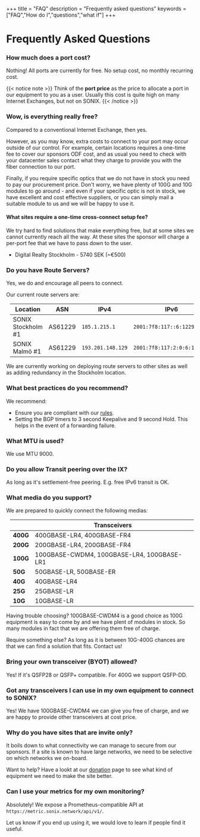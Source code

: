+++
title = "FAQ"
description = "Frequently asked questions"
keywords = ["FAQ","How do I","questions","what if"]
+++

# Frequently Asked Questions

### How much does a port cost?

Nothing! All ports are currently for free. No setup cost, no monthly recurring cost.

{{< notice note >}}
Think of the **port price** as the price to allocate a port in our equipment
to you as a user. Usually this cost is quite high on many Internet Exchanges,
but not on SONIX.
{{< /notice >}}

### Wow, is everything really free?

Compared to a conventional Internet Exchange, then yes.

However, as you may know, extra costs to connect to your port may occur
outside of our control. For example, certain locations requires a one-time fee
to cover our sponsors ODF cost, and as usual you need to check with your
datacenter sales contact what they charge to provide you with the fiber
connection to our port.

Finally, if you require specific optics that we do not have in stock
you need to pay our procurement price. Don't worry, we have plenty of 100G and
10G modules to go around - and even if your specific optic is not in stock,
we have excellent and cost effective suppliers, or you can simply mail
a suitable module to us and we will be happy to use it.

#### What sites require a one-time cross-connect setup fee?

We try hard to find solutions that make everything free, but at some sites we
cannot currently reach all the way. At these sites the sponsor will charge a
per-port fee that we have to pass down to the user.

 - Digital Realty Stockholm - 5740 SEK (~€500)

### Do you have Route Servers?

Yes, we do and encourage all peers to connect.

Our current route servers are:

<div style="margin-left: 10px">

| Location           | ASN     | IPv4              | IPv6                        |
|--------------------|---------|-------------------|-----------------------------|
| SONIX Stockholm #1 | AS61229 | `185.1.215.1`     | `2001:7f8:117::6:1229:1`    |
| SONIX Malmö #1     | AS61229 | `193.201.148.129` | `2001:7f8:117:2:0:6:1229:1` |

</div>

We are currently working on deploying route servers to other sites as well
as adding redundancy in the Stockholm location.

### What best practices do you recommend?

We recommend:

- Ensure you are compliant with our [rules](/rules/).
- Setting the BGP timers to 3 second Keepalive and 9 second Hold. This helps in the event of a forwarding failure.

### What MTU is used?

We use MTU 9000.

### Do you allow Transit peering over the IX?

As long as it's settlement-free peering. E.g. free IPv6 transit is OK.

### What media do you support?

We are prepared to quickly connect the following medias:

<div style="margin-left: 10px">

|          | Transceivers                               |
|----------|--------------------------------------------|
| **400G** | 400GBASE-LR4, 400GBASE-FR4                 |
| **200G** | 200GBASE-LR4, 200GBASE-FR4                 |
| **100G** | 100GBASE-CWDM4, 100GBASE-LR4, 100GBASE-LR1 |
| **50G**  | 50GBASE-LR, 50GBASE-ER                     |
| **40G**  | 40GBASE-LR4                                |
| **25G**  | 25GBASE-LR                                 |
| **10G**  | 10GBASE-LR                                 |

</div>

Having trouble choosing? 100GBASE-CWDM4 is a good choice as 100G equipment is easy
to come by and we have plent of modules in stock. So many modules in fact that
we are offering them free of charge.

Require something else? As long as it is between 10G-400G chances
are that we can find a solution that fits. Contact us!

### Bring your own transceiver (BYOT) allowed?

Yes! If it's QSFP28 or QSFP+ compatible. For 400G we support QSFP-DD.

### Got any transceivers I can use in my own equipment to connect to SONIX?

Yes! We have 100GBASE-CWDM4 we can give you free of charge, and we are happy to
provide other transceivers at cost price.

### Why do you have sites that are invite only?

It boils down to what connectivity we can manage to secure from our sponsors.
If a site is known to have large networks, we need to be selective on which
networks we on-board.

Want to help? Have a lookt at our [donation](/donate/) page to see what kind
of equipment we need to make the site better.

### Can I use your metrics for my own monitoring?

Absolutely! We expose a Prometheus-compatible API at `https://metric.sonix.network/api/v1/`.

Let us know if you end up using it, we would love to learn if people find it useful.
